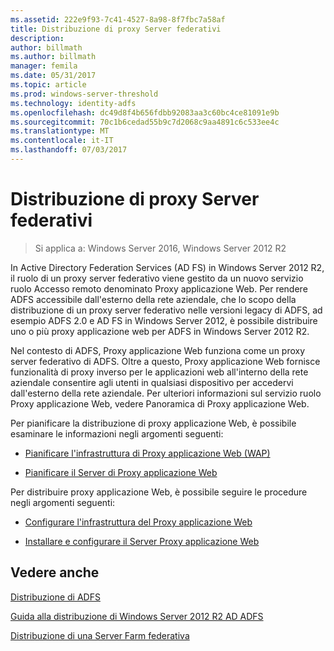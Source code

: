 ```yaml
---
ms.assetid: 222e9f93-7c41-4527-8a98-8f7fbc7a58af
title: Distribuzione di proxy Server federativi
description: 
author: billmath
ms.author: billmath
manager: femila
ms.date: 05/31/2017
ms.topic: article
ms.prod: windows-server-threshold
ms.technology: identity-adfs
ms.openlocfilehash: dc49d8f4b656fdbb92083aa3c60bc4ce81091e9b
ms.sourcegitcommit: 70c1b6cedad55b9c7d2068c9aa4891c6c533ee4c
ms.translationtype: MT
ms.contentlocale: it-IT
ms.lasthandoff: 07/03/2017
---
```

# <a name="deploying-federation-server-proxies"></a>Distribuzione di proxy Server federativi

>Si applica a: Windows Server 2016, Windows Server 2012 R2

In Active Directory Federation Services \(AD FS\) in Windows Server 2012 R2, il ruolo di un proxy server federativo viene gestito da un nuovo servizio ruolo Accesso remoto denominato Proxy applicazione Web. Per rendere ADFS accessibile dall'esterno della rete aziendale, che lo scopo della distribuzione di un proxy server federativo nelle versioni legacy di ADFS, ad esempio ADFS 2.0 e AD FS in Windows Server 2012, è possibile distribuire uno o più proxy applicazione web per ADFS in Windows Server 2012 R2.  
  
Nel contesto di ADFS, Proxy applicazione Web funziona come un proxy server federativo di ADFS. Oltre a questo, Proxy applicazione Web fornisce funzionalità di proxy inverso per le applicazioni web all'interno della rete aziendale consentire agli utenti in qualsiasi dispositivo per accedervi dall'esterno della rete aziendale. Per ulteriori informazioni sul servizio ruolo Proxy applicazione Web, vedere Panoramica di Proxy applicazione Web.  
  
Per pianificare la distribuzione di proxy applicazione Web, è possibile esaminare le informazioni negli argomenti seguenti:  
  
-   [Pianificare l'infrastruttura di Proxy applicazione Web (WAP)](https://technet.microsoft.com/library/dn383648.aspx)  
  
-   [Pianificare il Server di Proxy applicazione Web](https://technet.microsoft.com/library/dn383647.aspx)  
  
Per distribuire proxy applicazione Web, è possibile seguire le procedure negli argomenti seguenti:  
  
-   [Configurare l'infrastruttura del Proxy applicazione Web](https://technet.microsoft.com/library/dn383644.aspx)  
  
-   [Installare e configurare il Server Proxy applicazione Web](https://technet.microsoft.com/library/dn383662.aspx)  
  
 
## <a name="see-also"></a>Vedere anche 

[Distribuzione di ADFS](../../ad-fs/AD-FS-Deployment.md)  

[Guida alla distribuzione di Windows Server 2012 R2 AD ADFS](../../ad-fs/deployment/Windows-Server-2012-R2-AD-FS-Deployment-Guide.md)  
 
[Distribuzione di una Server Farm federativa](../../ad-fs/deployment/Deploying-a-Federation-Server-Farm.md)  
  

